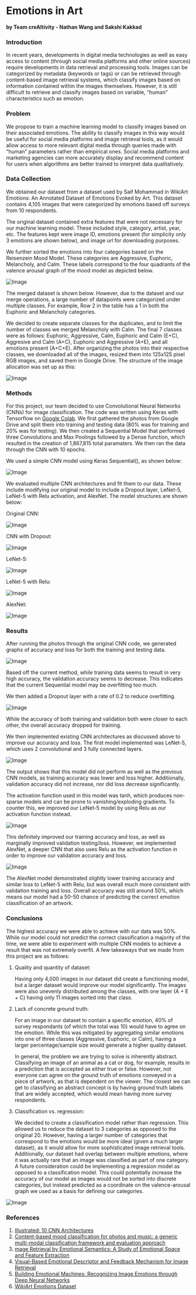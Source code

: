 # Emotions in Art
**by Team creAItivity - Nathan Wang and Sakshi Kakkad**

### Introduction
In recent years, developments in digital media technologies as well as easy access to content (through social media platforms and other online sources) require developments in data retrieval and processing tools. Images can be categorized by metadata (keywords or tags) or can be retrieved through content-based image retrieval systems, which classify images based on information contained within the images themselves. However, it is still difficult to retrieve and classify images based on variable, “human” characteristics such as emotion.  

### Problem
We propose to train a machine learning model to classify images based on their associated emotions. The ability to classify images in this way would be useful for social media platforms and image retrieval tools, as it would allow access to more relevant digital media through queries made with “human” parameters rather than empirical ones. Social media platforms and marketing agencies can more accurately display and recommend content for users when algorithms are better trained to interpret data qualitatively.  

### Data Collection
We obtained our dataset from a dataset used by Saif Mohammad in WikiArt Emotions: An Annotated Dataset of Emotions Evoked by Art. This dataset contains 4,105 images that were categorized by emotions based off surveys from 10 respondents. 



The original dataset contained extra features that were not necessary for our machine learning model. These included style, category, artist, year, etc. The features kept were image ID, emotions present (for simplicity only 3 emotions are shown below), and image url for downloading purposes.


We further sorted the emotions into four categories based on the Reisenzein Mood Model. These categories are Aggressive, Euphoric, Melancholy, and Calm. These labels correspond to the four quadrants of the valence arousal graph of the mood model as depicted below.

![Image](OriginalReisenzeinModel.png)

The merged dataset is shown below. However, due to the dataset and our merge operations, a large number of datapoints were categorized under multiple classes. For example, Row 2 in the table has a 1 in both the Euphoric and Melancholy categories.



We decided to create separate classes for the duplicates, and to limit the number of classes we merged Melancholy with Calm. The final 7 classes were as follows: Euphoric, Aggressive, Calm, Euphoric and Calm (E+C), Aggresive and Calm (A+C), Euphoric and Aggressive (A+E), and all emotions present (A+C+E). After organizing the photos into their respective classes, we downloaded all of the images, resized them into 125x125 pixel RGB images, and saved them in Google Drive. The structure of the image allocation was set up as this:

![Image](PhotoStructure.JPG)

### Methods
For this project, our team decided to use Convolutional Neural Networks (CNNs) for image classification. The code was written using Keras with Tensorflow on [Google Colab](https://colab.research.google.com/drive/1RVi2QEySIPyt_gGwJScBd_CXnIL-ghts?usp=sharing). We first gathered the photos from Google Drive and split them into training and testing data (80% was for training and 20% was for testing). We then created a Sequential Model that performed three Convolutions and Max Poolings followed by a Dense function, which resulted in the creation of 1,867,815 total paramaters. We then ran the data through the CNN with 10 epochs.

We used a simple CNN model using Keras Sequential(), as shown below:

![Image](CNN_1.JPG)

We evaluated multiple CNN architectures and fit them to our data. These include modifying our original model to include a Dropout layer, LeNet-5, LeNet-5 with Relu activation, and AlexNet. The model structures are shown below:

Original CNN:

![Image](cnn_summary.png)


CNN with Dropout:

![Image](dropout_summary.png)

LeNet-5:

![Image](lenet_summary.png)


LeNet-5 with Relu:

![Image](lenet_relu_summary.png)


AlexNet:

![Image](alexnet_summary.png)




### Results
After running the photos through the original CNN code, we generated graphs of accuracy and loss for both the training and testing data.

![Image](CNN_Output.JPG)

Based off the current method, while training data seems to result in very high accuracy, the validation accuracy seems to decrease. This indicates that the current Sequential model may be overfitting too much.

We then added a Dropout layer with a rate of 0.2 to reduce overfitting.

![Image](CNN_Dropout.JPG)

While the accuracy of both training and validation both were closer to each other, the overall accuracy dropped for training.

We then implemented existing CNN architectures as discussed above to improve our accuracy and loss. The first model implemented was LeNet-5, which uses 2 convolutional and 3 fully connected layers.

![Image](LeNet_results.png)

The output shows that this model did not perform as well as the previous CNN models, as training accuracy was lower and loss higher. Additionally, validation accuracy did not increase, nor did loss decrease significantly.

The activation function used in this model was tanh, which produces non-sparse models and can be prone to vanishing/exploding gradients. To counter this, we improved our LeNet-5 model by using Relu as our activation function instead.

![Image](LeNetRelu_results.png)

This definitely improved our training accuracy and loss, as well as marginally improved validation testing/loss. However, we implemented AlexNet, a deeper CNN that also uses Relu as the activation function in order to improve our validation accuracy and loss.

![Image](AlexNet_results.png)

The AlexNet model demonstrated slightly lower training accuracy and similar loss to LeNet-5 with Relu, but was overall much more consistent with validation training and loss. Overall accuracy was still around 50%, which means our model had a 50-50 chance of predicting the correct emotion classification of an artwork.



### Conclusions

The highest accuracy we were able to achieve with our data was 50%. While our model could not predict the correct classification a majority of the time, we were able to experiment with multiple CNN models to achieve a result that was not extremely overfit. A few takeaways that we made from this project are as follows:

1. Quality and quantity of dataset:

   Having only 4,000 images in our dataset did create a functioning model, but a larger dataset would improve our model significantly. The images were also unevenly distributed    among the classes, with one layer (A + E + C) having only 11 images sorted into that class.

2. Lack of concrete ground truth:

   For an image in our dataset to contain a specific emotion, 40% of survey respondants (of which the total was 10) would have to agree on the emotion. While this was mitigated    by aggregating similar emotions into one of three classes (Aggressive, Euphoric, or Calm), having a larger percentage/sample size would generate a higher quality dataset.
  
   In general, the problem we are trying to solve is inherently abstract. Classifying an image of an animal as a cat or dog, for example, results in a prediction that is            accepted as either true or false. However, not everyone can agree on the ground truth of emotions conveyed in a piece of artwork, as that is dependent on the viewer. The        closest we can get to classifying an abstract concept is by having ground truth labels that are widely accepted, which would mean having more survey respondents.

3. Classification vs. regression:

   We decided to create a classification model rather than regression. This allowed us to reduce the dataset to 3 categories as opposed to the original 20. However, having a        larger number of categories that correspond to the emotions would be more ideal (given a much larger dataset), as it would allow for more sophisticated image retrieval          tools. Additionally, our dataset had overlap between multiple emotions, where it was actually rare that an image was classified as part of one category. A future                consideration could be implementing a regression model as opposed to a classification model. This could potentially increase the accuracy of our model as images would not be    sorted into discrete categories, but instead predicted as a coordinate on the valence-arousal graph we used as a basis for defining our categories.
  
![Image](OriginalReisenzeinModel.png)


### References
1. [Illustrated: 10 CNN Architectures](https://towardsdatascience.com/illustrated-10-cnn-architectures-95d78ace614d)
2. [Content-based mood classification for photos and music: a generic multi-modal classification framework and evaluation approach](https://dl.acm.org/doi/abs/10.1145/1460096.1460114)
3. [mage Retrieval by Emotional Semantics: A Study of Emotional Space and Feature Extraction](https://ieeexplore.ieee.org/document/4274431)
4. [Visual-Based Emotional Descriptor and Feedback Mechanism for Image Retrieval](https://www.semanticscholar.org/paper/Visual-Based-Emotional-Descriptor-and-Feedback-for-Yoo/1c53645d05e5b5bce6ca87fbe4f20c3397bc1f27)
5. [Building Emotional Machines: Recognizing Image Emotions through Deep Neural Networks](https://arxiv.org/pdf/1705.07543.pdf)
6. [WikiArt Emotions Dataset](http://saifmohammad.com/WebPages/wikiartemotions.html)
